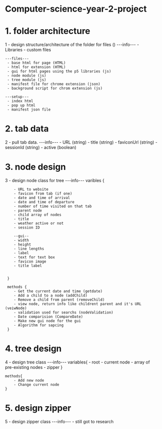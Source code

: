 # Computer-science-year-2-project

# 1. folder architecture
1 - design structure/architecture of the folder for files ()
    ---info---
     - Libraries
     - custom files

    ---files---
     - base html for page (HTML)
     - html for extension (HTML)
     - gui for html pages using the p5 libraries (js)
     - node module (js)
     - tree module (js)
     - manifest file for chrome extension (json)
     - background script for chrom extension (js)
	 
	---setup---
	 - index html
	 - pop up html
	 - manifest json file

# 2. tab data
2 - pull tab data.
     ---info---
      - URL (string)
      - title (string)
      - faviconUrl (string)
      - sessionId (string)
      - active (boolean)

# 3. node design
3 - design node class for tree
    ---info---
    varibles {
	
        - URL to website
        - favicon from tab (if one)
        - date and time of arrival
        - date and time of departure
        - number of time visited on that tab
        - parent node
        - child array of nodes
        - title
        - weather active or not 
        - session ID
        
        --gui--
        - width
        - height
        - line lengths
		- label
		- text for text box
		- favicon image
		- title label
        
        
     }

     methods {
        - Get the current date and time (getdate)
        - Add a child to a node (addChild)
        - Remove a child from parent (removeChild)
        - view node, return info like childrent parent and it's URL (veiwNode)
        - validation used for searchs (nodeValidation)
        - Date comparision (CompareDate)
		- Make new gui node for the gui
		- Algorithm for sapcing 
     }

# 4. tree design
4 - design tree class
    ---info---
    variables{
        - root
		- current node
		- array of pre-existing nodes
		- zipper
    }
	
	methods{
		- Add new node
		- Change current node
	}
	
# 5. design zipper
5 - design zipper class
	---info---
	- still got to research
	
	
	
	
	
	
	
	
	
	
	
	
	
	